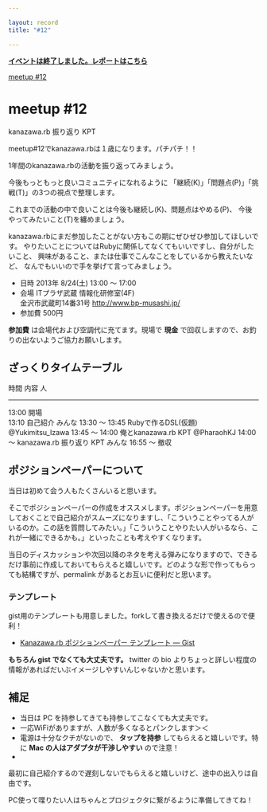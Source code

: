 ```yaml
---

layout: record
title: "#12"

---
```


<p>
<a href="./report.html"><strong>イベントは終了しました。レポートはこちら</strong></a></p>

<div class="doorkeeper-widget">
<a href="http://kzrb.doorkeeper.jp/events/5220" class="doorkeeper-registration-widget">meetup
#12</a>

<script src="https://d1dqic1fklzs1z.cloudfront.net/assets/widget.js" type="text/javascript">
</script>
</div>

meetup #12
===========

kanazawa.rb 振り返り KPT

meetup#12でkanazawa.rbは１歳になります。パチパチ！！

1年間のkanazawa.rbの活動を振り返ってみましょう。

今後もっともっと良いコミュニティになれるように
「継続(K)」「問題点(P)」「挑戦(T)」の3つの視点で整理します。

これまでの活動の中で良いことは今後も継続し(K)、問題点はやめる(P)、
今後やってみたいこと(T)を纏めましょう。

kanazawa.rbにまだ参加したことがない方もこの期にぜひぜひ参加してほしいです。
やりたいことについてはRubyに関係してなくてもいいですし、自分がしたいこと、
興味があること、または仕事でこんなことをしているから教えたいなど、
なんでもいいので手を挙げて言ってみましょう。


  - 日時     2013年 8/24(土) 13:00 〜 17:00
  - 会場     ITプラザ武蔵 情報化研修室(4F)<br>金沢市武蔵町14番31号 <a href="http://www.bp-musashi.jp/">http://www.bp-musashi.jp/</a>
  - 参加費   500円


**参加費** は会場代および空調代に充てます。現場で **現金**
で回収しますので、お釣りの出ないようご協力お願いします。

ざっくりタイムテーブル
----------------------

  時間             内容                       人
  ---------------- -------------------------- -------------------
  13:00            開場                       
  13:10            自己紹介                   みんな
  13:30 〜 13:45   Rubyで作るDSL(仮題)        @Yukimitsu\_Izawa
  13:45 〜 14:00   俺とkanazawa.rb KPT        @PharaohKJ
  14:00 〜         kanazawa.rb 振り返り KPT   みんな
  16:55 〜         撤収                       

ポジションペーパーについて
--------------------------

当日は初めて会う人もたくさんいると思います。

そこでポジションペーパーの作成をオススメします。ポジションペーパーを用意しておくことで自己紹介がスムーズになりますし、「こういうことやってる人がいるのか。この話を質問してみたい。」「こういうことやりたい人がいるなら、これが一緒にできるかも。」といったことも考えやすくなります。

当日のディスカッションや次回以降のネタを考える弾みになりますので、できるだけ事前に作成しておいてもらえると嬉しいです。どのような形で作ってもらっても結構ですが、permalink
があるとお互いに便利だと思います。

### テンプレート

gist用のテンプレートも用意しました。forkして書き換えるだけで使えるので便利！

* [Kanazawa.rb ポジションペーパー テンプレート — Gist](https://gist.github.com/5a523ec3180002229a32)

**もちろん gist でなくても大丈夫です。** twitter の bio
よりちょっと詳しい程度の情報があればだいぶイメージしやすいんじゃないかと思います。

補足
----

* 当日は PC を持参してきても持参してこなくても大丈夫です。
 * 一応WiFiがありますが、人数が多くなるとパンクします＞＜
 * 電源は十分なクチがないので、 **タップを持参**
してもらえると嬉しいです。特に **Mac の人はアダプタが干渉しやすい**
ので注意！
 *
最初に自己紹介するので遅刻しないでもらえると嬉しいけど、途中の出入りは自由です。

PC使って喋りたい人はちゃんとプロジェクタに繋がるように準備してきてね！
